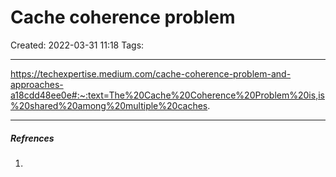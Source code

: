 # Cache coherence problem
Created: 2022-03-31 11:18
Tags: 
____
https://techexpertise.medium.com/cache-coherence-problem-and-approaches-a18cdd48ee0e#:~:text=The%20Cache%20Coherence%20Problem%20is,is%20shared%20among%20multiple%20caches.


_____
##### Refrences
1.


